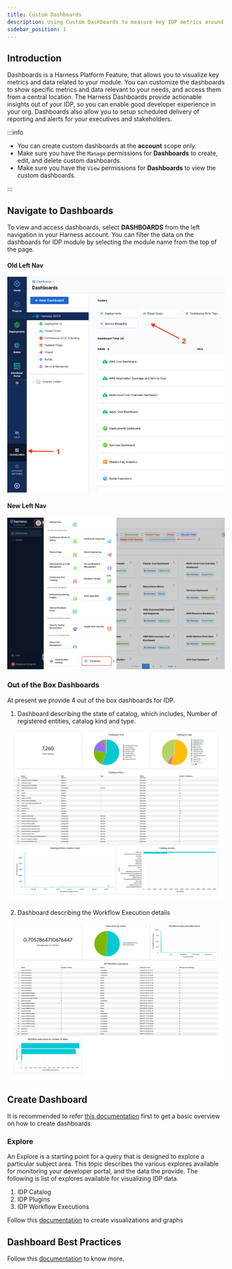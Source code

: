 ```yaml
---
title: Custom Dashboards
description: Using Custom Dashboards to measure key IDP metrics around Software Catalog and Workflows
sidebar_position: 1
---
```


## Introduction

Dashboards is a Harness Platform Feature, that allows you to visualize key metrics and data related to your module. You can customize the dashboards to show specific metrics and data relevant to your needs, and access them from a central location. The Harness Dashboards provide actionable insights out of your IDP, so you can enable good developer experience in your org. Dashboards also allow you to setup scheduled delivery of reporting and alerts for your executives and stakeholders.

:::info

- You can create custom dashboards at the **account** scope only.
- Make sure you have the `Manage` permissions for **Dashboards** to create, edit, and delete custom dashboards.
- Make sure you have the `View` permissions for **Dashboards** to view the custom dashboards.

:::

## Navigate to Dashboards

To view and access dashboards, select **DASHBOARDS** from the left navigation in your Harness account. You can filter the data on the dashboards for IDP module by selecting the module name from the top of the page. 

#### Old Left Nav

![](./static/old-nav.png)

#### New Left Nav

![](./static/new-nav.png)

### Out of the Box Dashboards

At present we provide 4 out of the box dashboards for IDP. 

1. Dashboard describing the state of catalog, which includes, Number of registered entities, catalog kind and type. 

![](./static/catalog-dashboard.png)

2. Dashboard describing the Workflow Execution details

![](./static/workflows-dashboard.png)


## Create Dashboard
It is recommended to refer [this documentation](https://developer.harness.io/docs/platform/dashboards/create-dashboards) first to get a basic overview on how to create dashboards.

### Explore

An Explore is a starting point for a query that is designed to explore a particular subject area. This topic describes the various explores available for monitoring your developer portal, and the data the provide. The following is list of explores available for visualizing IDP data.

1. IDP Catalog
2. IDP Plugins
3. IDP Workflow Executions 

Follow this [documentation](https://developer.harness.io/docs/platform/dashboards/create-visualizations-and-graphs) to create visualizations and graphs

## Dashboard Best Practices

Follow this [documentation](https://developer.harness.io/docs/platform/dashboards/dashboard-best-practices) to know more. 


